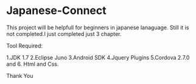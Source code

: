 Japanese-Connect
================

This project will be helpfull for beginners in japanese lanaguage.
Still it is not completed.I just completed just 3 chapter.

Tool Required:

1.JDK 1.7
2.Eclipse Juno
3.Android SDK 
4.Jquery Plugins
5.Cordova 2.7.0 and
6. Html and Css.



Thank You




